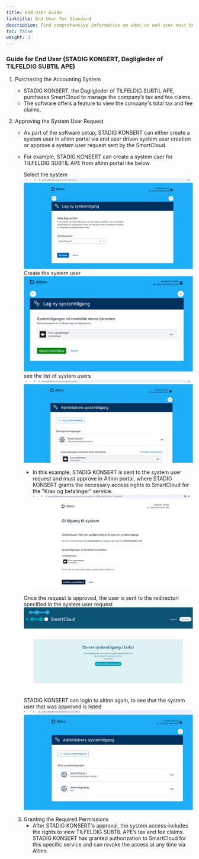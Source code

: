 ```yaml
---
title: End User Guide
linktitle: End User For Standard
description: Find comprehensive information on what an end user must be aware of and the steps to follow to establish a system user integration.
toc: false
weight: 3
---
```


### Guide for End User (STADIG KONSERT, Dagligleder of TILFELDIG SUBTIL APE)
1. Purchasing the Accounting System
   - STADIG KONSERT, the Dagligleder of TILFELDIG SUBTIL APE, purchases SmartCloud to manage the company’s tax and fee claims.
   - The software offers a feature to view the company's total tax and fee claims.
2. Approving the System User Request
   - As part of the software setup, STADIG KONSERT can either create a system user in altinn portal via end user driven system user creation or approve a system user request sent by the SmartCloud.      
   - For example, STADIG KONSERT can create a system user for TILFELDIG SUBTIL APE from altinn portal like below
      
      Select the system
      ![Select system as end user](../../systemvendor/systemtilgang-1.png)
      Create the system user
      ![approve creation of slected system access as end user](../../systemvendor/systemtilgang-2.png)
      see the list of system users
      ![list system users](../../systemvendor/systemtilgang-4.png)
      - In this example, STADIG KONSERT is sent to the system user request and must approve in Altinn portal, where STADIG KONSERT grants the necessary access rights to SmartCloud for the "Krav og betalinger" service.
      ![approve system user request](../../systemvendor/systemtilgang-approve-1.png)

      Once the request is approved, the user is sent to the redirecturl specified in the system user request
      ![vendor receipt page](../../systemvendor/systemtilgang-receipt-vendor.png)

      STADIG KONSERT can login to altinn again, to see that the system user that was approved is listed
      ![system user overview](../../systemvendor/systemtilgang-overview.png)

   3. Granting the Required Permissions
      - After STADIG KONSERT's approval, the system access includes the rights to view TILFELDIG SUBTIL APE’s tax and fee claims.
STADIG KONSERT has granted authorization to SmartCloud for this specific service and can revoke the access at any time via Altinn.
